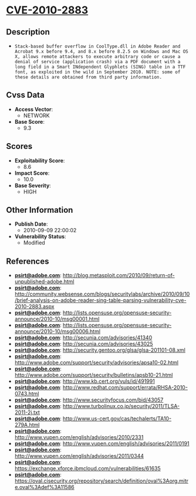 
# [CVE-2010-2883](https://cve.mitre.org/cgi-bin/cvename.cgi?name=CVE-2010-2883)

## Description

- `Stack-based buffer overflow in CoolType.dll in Adobe Reader and Acrobat 9.x before 9.4, and 8.x before 8.2.5 on Windows and Mac OS X, allows remote attackers to execute arbitrary code or cause a denial of service (application crash) via a PDF document with a long field in a Smart INdependent Glyphlets (SING) table in a TTF font, as exploited in the wild in September 2010. NOTE: some of these details are obtained from third party information.`

## Cvss Data

- **Access Vector**:
  - NETWORK
- **Base Score**:
  - 9.3

## Scores

- **Exploitability Score**:
  - 8.6
- **Impact Score**:
  - 10.0
- **Base Severity**:
  - HIGH

## Other Information

- **Publish Date**:
  - 2010-09-09 22:00:02
- **Vulnerability Status**:
  - Modified

## References

- **psirt@adobe.com**: http://blog.metasploit.com/2010/09/return-of-unpublished-adobe.html
- **psirt@adobe.com**: http://community.websense.com/blogs/securitylabs/archive/2010/09/10/brief-analysis-on-adobe-reader-sing-table-parsing-vulnerability-cve-2010-2883.aspx
- **psirt@adobe.com**: http://lists.opensuse.org/opensuse-security-announce/2010-10/msg00001.html
- **psirt@adobe.com**: http://lists.opensuse.org/opensuse-security-announce/2010-10/msg00006.html
- **psirt@adobe.com**: http://secunia.com/advisories/41340
- **psirt@adobe.com**: http://secunia.com/advisories/43025
- **psirt@adobe.com**: http://security.gentoo.org/glsa/glsa-201101-08.xml
- **psirt@adobe.com**: http://www.adobe.com/support/security/advisories/apsa10-02.html
- **psirt@adobe.com**: http://www.adobe.com/support/security/bulletins/apsb10-21.html
- **psirt@adobe.com**: http://www.kb.cert.org/vuls/id/491991
- **psirt@adobe.com**: http://www.redhat.com/support/errata/RHSA-2010-0743.html
- **psirt@adobe.com**: http://www.securityfocus.com/bid/43057
- **psirt@adobe.com**: http://www.turbolinux.co.jp/security/2011/TLSA-2011-2j.txt
- **psirt@adobe.com**: http://www.us-cert.gov/cas/techalerts/TA10-279A.html
- **psirt@adobe.com**: http://www.vupen.com/english/advisories/2010/2331
- **psirt@adobe.com**: http://www.vupen.com/english/advisories/2011/0191
- **psirt@adobe.com**: http://www.vupen.com/english/advisories/2011/0344
- **psirt@adobe.com**: https://exchange.xforce.ibmcloud.com/vulnerabilities/61635
- **psirt@adobe.com**: https://oval.cisecurity.org/repository/search/definition/oval%3Aorg.mitre.oval%3Adef%3A11586
